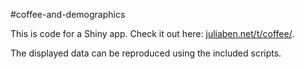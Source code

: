 
#coffee-and-demographics

This is code for a Shiny app. Check it out here:  [juliaben.net/t/coffee/](http://juliaben.net/t/coffee/).

The displayed data can be reproduced using the included scripts.